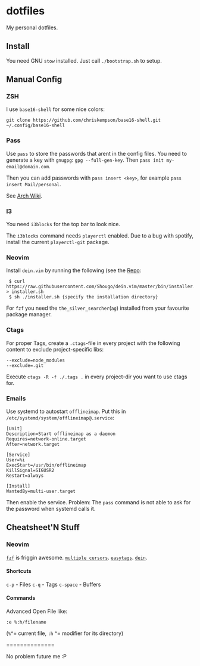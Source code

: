 # dotfiles

My personal dotfiles.

## Install

You need GNU `stow` installed.
Just call `./bootstrap.sh` to setup.

## Manual Config

### ZSH

I use `base16-shell` for some nice colors:
```
git clone https://github.com/chriskempson/base16-shell.git ~/.config/base16-shell
```

### Pass

Use `pass` to store the passwords that arent in the config files.
You need to generate a key with `gnugpg`: `gpg --full-gen-key`.
Then `pass init my-email@domain.com`.

Then you can add passwords with `pass insert <key>`, for example 
`pass insert Mail/personal`.

See [Arch Wiki](https://wiki.archlinux.org/index.php/OfflineIMAP#Using_pass).

### I3

You need `i3blocks` for the top bar to look nice.

The `i3blocks` command needs `playerctl` enabled.
Due to a bug with spotify, install the current `playerctl-git` package.

### Neovim

Install `dein.vim` by running the following (see the 
[Repo](https://github.com/Shougo/dein.vim):

```
 $ curl https://raw.githubusercontent.com/Shougo/dein.vim/master/bin/installer.sh > installer.sh
 $ sh ./installer.sh {specify the installation directory}
```

For `fzf` you need the `the_silver_searcher`(`ag`) installed from your 
favourite package manager.

### Ctags

For proper Tags, create a `.ctags`-file in every project with the following
content to exclude project-specific libs:

```
--exclude=node_modules
--exclude=.git
```

Execute `ctags -R -f ./.tags .` in every project-dir you want to use ctags for.

### Emails

Use systemd to autostart `offlineimap`.
Put this in `/etc/systemd/system/offlineimap@.service`:
```
[Unit]
Description=Start offlineimap as a daemon
Requires=network-online.target
After=network.target

[Service]
User=%i
ExecStart=/usr/bin/offlineimap
KillSignal=SIGUSR2
Restart=always

[Install]
WantedBy=multi-user.target
```

Then enable the service.
Problem:
The `pass` command is not able to ask for the password when systemd calls it.

## Cheatsheet'N Stuff

### Neovim

[`fzf`](https://github.com/junegunn/fzf.vim) is friggin awesome.
[`multiple cursors`](https://github.com/terryma/vim-multiple-cursors).
[`easytags`](https://github.com/xolox/vim-easytags).
[`dein`](https://github.com/Shougo/dein.vim).

#### Shortcuts

`c-p` - Files
`c-q` - Tags
`c-space` - Buffers

#### Commands

Advanced Open File like:
```
:e %:h/filename
```
(`%`^= current file, `:h` ^= modifier for its directory)


==============

No problem future me :P

